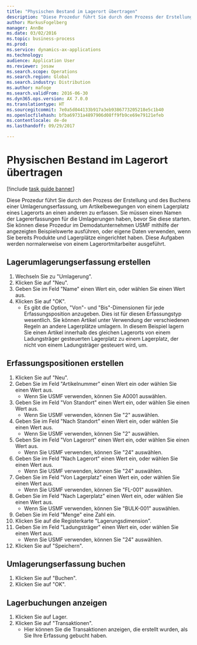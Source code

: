 ```yaml
---
title: "Physischen Bestand im Lagerort übertragen"
description: "Diese Prozedur führt Sie durch den Prozess der Erstellung und des Buchens einer Umlagerungserfassung, um Artikelbewegungen von einem Lagerplatz eines Lagerorts an einen anderen zu erfassen."
author: MarkusFogelberg
manager: AnnBe
ms.date: 03/02/2016
ms.topic: business-process
ms.prod: 
ms.service: dynamics-ax-applications
ms.technology: 
audience: Application User
ms.reviewer: josaw
ms.search.scope: Operations
ms.search.region: Global
ms.search.industry: Distribution
ms.author: mafoge
ms.search.validFrom: 2016-06-30
ms.dyn365.ops.version: AX 7.0.0
ms.translationtype: HT
ms.sourcegitcommit: 7e0a5d044133b917a3eb9386773205218e5c1b40
ms.openlocfilehash: bfba69731a4897906d08ff9fb9ce69e79121efeb
ms.contentlocale: de-de
ms.lasthandoff: 09/29/2017

---
```

# <a name="transfer-physical-inventory-within-the-warehouse"></a>Physischen Bestand im Lagerort übertragen

[!include [task guide banner](../../includes/task-guide-banner.md)]

Diese Prozedur führt Sie durch den Prozess der Erstellung und des Buchens einer Umlagerungserfassung, um Artikelbewegungen von einem Lagerplatz eines Lagerorts an einen anderen zu erfassen. Sie müssen einen Namen der Lagererfassungen für die Umlagerungen haben, bevor Sie diese starten. Sie können diese Prozedur im Demodatunternehmen USMF mithilfe der angezeigten Beispielswerte ausführen, oder eigene Daten verwenden, wenn Sie bereits Produkte und Lagerplätze eingerichtet haben. Diese Aufgaben werden normalerweise von einem Lagerortmitarbeiter ausgeführt.


## <a name="create-an-inventory-transfer-journal"></a>Lagerumlagerungserfassung erstellen
1. Wechseln Sie zu "Umlagerung".
2. Klicken Sie auf "Neu".
3. Geben Sie im Feld "Name" einen Wert ein, oder wählen Sie einen Wert aus.
4. Klicken Sie auf "OK".
    * Es gibt die Option, "Von"- und "Bis"-Dimensionen für jede Erfassungsposition anzugeben. Dies ist für diesen Erfassungstyp wesentlich. Sie können Artikel unter Verwendung der verschiedenen Regeln an andere Lagerplätze umlagern. In diesem Beispiel lagern Sie einen Artikel innerhalb des gleichen Lagerorts von einem Ladungsträger gesteuerten Lagerplatz zu einem Lagerplatz, der nicht von einem Ladungsträger gesteuert wird, um.   

## <a name="create-journal-lines"></a>Erfassungspositionen erstellen
1. Klicken Sie auf "Neu".
2. Geben Sie im Feld "Artikelnummer" einen Wert ein oder wählen Sie einen Wert aus.
    * Wenn Sie USMF verwenden, können Sie A0001 auswählen.  
3. Geben Sie im Feld "Von Standort" einen Wert ein, oder wählen Sie einen Wert aus.
    * Wenn Sie USMF verwenden, können Sie "2" auswählen.  
4. Geben Sie im Feld "Nach Standort" einen Wert ein, oder wählen Sie einen Wert aus.
    * Wenn Sie USMF verwenden, können Sie "2" auswählen.  
5. Geben Sie im Feld "Von Lagerort" einen Wert ein, oder wählen Sie einen Wert aus.
    * Wenn Sie USMF verwenden, können Sie "24" auswählen.  
6. Geben Sie im Feld "Nach Lagerort" einen Wert ein, oder wählen Sie einen Wert aus.
    * Wenn Sie USMF verwenden, können Sie "24" auswählen.  
7. Geben Sie im Feld "Von Lagerplatz" einen Wert ein, oder wählen Sie einen Wert aus.
    * Wenn Sie USMF verwenden, können Sie "FL-001" auswählen.  
8. Geben Sie im Feld "Nach Lagerplatz" einen Wert ein, oder wählen Sie einen Wert aus.
    * Wenn Sie USMF verwenden, können Sie "BULK-001" auswählen.  
9. Geben Sie im Feld "Menge" eine Zahl ein.
10. Klicken Sie auf die Registerkarte "Lagerungsdimension".
11. Geben Sie im Feld "Ladungsträger" einen Wert ein, oder wählen Sie einen Wert aus.
    * Wenn Sie USMF verwenden, können Sie "24" auswählen.  
12. Klicken Sie auf "Speichern".

## <a name="post-the-inventory-transfer-journal"></a>Umlagerungserfassung buchen
1. Klicken Sie auf "Buchen".
2. Klicken Sie auf "OK".

## <a name="view-inventory-transactions"></a>Lagerbuchungen anzeigen
1. Klicken Sie auf Lager.
2. Klicken Sie auf "Transaktionen".
    * Hier können Sie die Transaktionen anzeigen, die erstellt wurden, als Sie Ihre Erfassung gebucht haben.  

